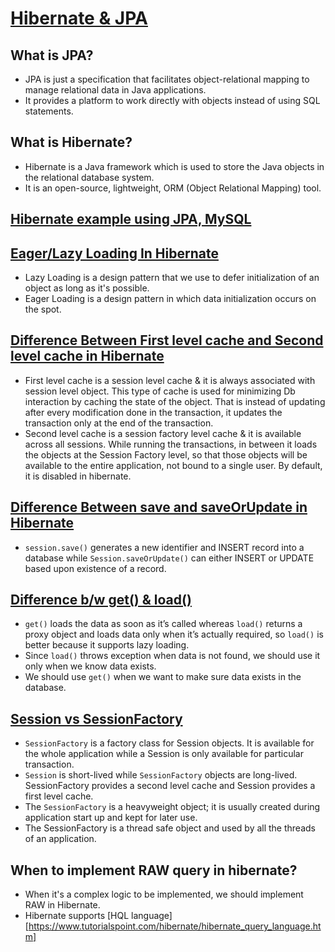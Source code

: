 # [Hibernate & JPA](https://www.javatpoint.com/jpa-vs-hibernate)

## What is JPA?
- JPA is just a specification that facilitates object-relational mapping to manage relational data in Java applications.
- It provides a platform to work directly with objects instead of using SQL statements.

## What is Hibernate?
- Hibernate is a Java framework which is used to store the Java objects in the relational database system.
- It is an open-source, lightweight, ORM (Object Relational Mapping) tool.

## [Hibernate example using JPA, MySQL](https://www.geeksforgeeks.org/hibernate-example-using-jpa-and-mysql/)

## [Eager/Lazy Loading In Hibernate](https://www.baeldung.com/hibernate-lazy-eager-loading)
- Lazy Loading is a design pattern that we use to defer initialization of an object as long as it's possible.
- Eager Loading is a design pattern in which data initialization occurs on the spot.

## [Difference Between First level cache and Second level cache in Hibernate](https://www.tutorialspoint.com/difference-between-first-level-cache-and-second-level-cache-in-hibernate)
- First level cache is a session level cache & it is always associated with session level object. This type of cache is used for minimizing Db interaction by caching the state of the object. That is instead of updating after every modification done in the transaction, it updates the transaction only at the end of the transaction.
- Second level cache is a session factory level cache & it is available across all sessions. While running the transactions, in between it loads the objects at the Session Factory level, so that those objects will be available to the entire application, not bound to a single user. By default, it is disabled in hibernate.

## [Difference Between save and saveOrUpdate in Hibernate](https://www.javaguides.net/2019/12/hibernate-difference-between-save-and-saveorupdate-method.html)
- `session.save()` generates a new identifier and INSERT record into a database while `Session.saveOrUpdate()` can either INSERT or UPDATE based upon existence of a record.

## [Difference b/w get() & load()](https://www.journaldev.com/3472/hibernate-session-get-vs-load-difference-with-examples)
- `get()` loads the data as soon as it’s called whereas `load()` returns a proxy object and loads data only when it’s actually required, so `load()` is better because it supports lazy loading.
- Since `load()` throws exception when data is not found, we should use it only when we know data exists.
- We should use `get()` when we want to make sure data exists in the database.

## [Session vs SessionFactory](https://stackoverflow.com/questions/22470968/differences-between-session-vs-session-factory-hibernate)
- `SessionFactory` is a factory class for Session objects. It is available for the whole application while a Session is only available for particular transaction.
- `Session` is short-lived while `SessionFactory` objects are long-lived. SessionFactory provides a second level cache and Session provides a first level cache.
- The `SessionFactory` is a heavyweight object; it is usually created during application start up and kept for later use. 
- The SessionFactory is a thread safe object and used by all the threads of an application.

## When to implement RAW query in hibernate?
- When it's a complex logic to be implemented, we should implement RAW in Hibernate.
- Hibernate supports [HQL language][https://www.tutorialspoint.com/hibernate/hibernate_query_language.htm]

